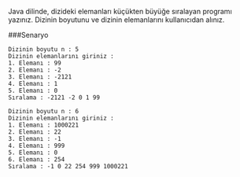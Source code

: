 Java dilinde, dizideki elemanları küçükten büyüğe sıralayan programı yazınız. Dizinin boyutunu ve dizinin elemanlarını kullanıcıdan alınız.

###Senaryo
```
Dizinin boyutu n : 5
Dizinin elemanlarını giriniz :
1. Elemanı : 99
2. Elemanı : -2
3. Elemanı : -2121
4. Elemanı : 1
5. Elemanı : 0
Sıralama : -2121 -2 0 1 99
```
```
Dizinin boyutu n : 6
Dizinin elemanlarını giriniz :
1. Elemanı : 1000221
2. Elemanı : 22
3. Elemanı : -1
4. Elemanı : 999
5. Elemanı : 0
6. Elemanı : 254
Sıralama : -1 0 22 254 999 1000221
```